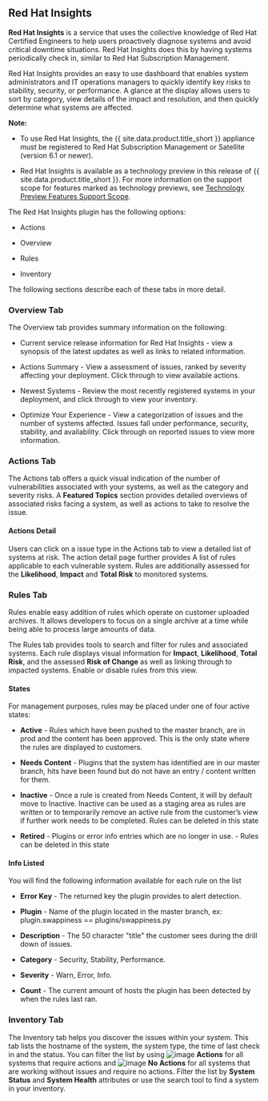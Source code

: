 ## Red Hat Insights

**Red Hat Insights** is a service that uses the collective knowledge of
Red Hat Certified Engineers to help users proactively diagnose systems
and avoid critical downtime situations. Red Hat Insights does this by
having systems periodically check in, similar to Red Hat Subscription
Management.

Red Hat Insights provides an easy to use dashboard that enables system
administrators and IT operations managers to quickly identify key risks
to stability, security, or performance. A glance at the display allows
users to sort by category, view details of the impact and resolution,
and then quickly determine what systems are affected.

**Note:**

- To use Red Hat Insights, the {{ site.data.product.title_short }} appliance must
    be registered to Red Hat Subscription Management or Satellite
    (version 6.1 or newer).

- Red Hat Insights is available as a technology preview in this
    release of {{ site.data.product.title_short }}. For more information on the support
    scope for features marked as technology previews, see [Technology
    Preview Features Support
    Scope](https://access.redhat.com/support/offerings/techpreview/).

The Red Hat Insights plugin has the following options:

- Actions

- Overview

- Rules

- Inventory

The following sections describe each of these tabs in more detail.

### Overview Tab

The Overview tab provides summary information on the following:

- Current service release information for Red Hat Insights - view a
    synopsis of the latest updates as well as links to related
    information.

- Actions Summary - View a assessment of issues, ranked by severity
    affecting your deployment. Click through to view available actions.

- Newest Systems - Review the most recently registered systems in your
    deployment, and click through to view your inventory.

- Optimize Your Experience - View a categorization of issues and the
    number of systems affected. Issues fall under performance, security,
    stability, and availability. Click through on reported issues to
    view more information.

### Actions Tab

The Actions tab offers a quick visual indication of the number of
vulnerabilities associated with your systems, as well as the category
and severity risks. A **Featured Topics** section provides detailed
overviews of associated risks facing a system, as well as actions to
take to resolve the issue.

#### Actions Detail

Users can click on a issue type in the Actions tab to view a detailed
list of systems at risk. The action detail page further provides A list
of rules applicable to each vulnerable system. Rules are additionally
assessed for the **Likelihood**, **Impact** and **Total Risk** to
monitored systems.

### Rules Tab

Rules enable easy addition of rules which operate on customer uploaded
archives. It allows developers to focus on a single archive at a time
while being able to process large amounts of data.

The Rules tab provides tools to search and filter for rules and
associated systems. Each rule displays visual information for
**Impact**, **Likelihood**, **Total Risk**, and the assessed **Risk of
Change** as well as linking through to impacted systems. Enable or
disable rules from this view.

#### States

For management purposes, rules may be placed under one of four active
states:

- **Active** - Rules which have been pushed to the master branch, are
    in prod and the content has been approved. This is the only state
    where the rules are displayed to customers.

- **Needs Content** - Plugins that the system has identified are in
    our master branch, hits have been found but do not have an entry /
    content written for them.

- **Inactive** - Once a rule is created from Needs Content, it will by
    default move to Inactive. Inactive can be used as a staging area as
    rules are written or to temporarily remove an active rule from the
    customer’s view if further work needs to be completed. Rules can be
    deleted in this state

- **Retired** - Plugins or error info entries which are no longer in
    use. - Rules can be deleted in this state

#### Info Listed

You will find the following information available for each rule on the
list

- **Error Key** - The returned key the plugin provides to alert
    detection.

- **Plugin** - Name of the plugin located in the master branch, ex:
    plugin.swappiness == plugins/swappiness.py

- **Description** - The 50 character "title" the customer sees during
    the drill down of issues.

- **Category** - Security, Stability, Performance.

- **Severity** - Warn, Error, Info.

- **Count** - The current amount of hosts the plugin has been detected
    by when the rules last ran.

### Inventory Tab

The Inventory tab helps you discover the issues within your system. This
tab lists the hostname of the system, the system type, the time of last
check in and the status. You can filter the list by using
![image](../images/rh-access-insights-action.png) **Actions** for all
systems that require actions and
![image](../images/rh-access-insights-no-action.png) **No Actions** for
all systems that are working without issues and require no actions.
Filter the list by **System Status** and **System Health** attributes or
use the search tool to find a system in your inventory.
